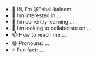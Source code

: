 - 👋 Hi, I’m @Eshal-kaleem
- 👀 I’m interested in ...
- 🌱 I’m currently learning ...
- 💞️ I’m looking to collaborate on ...
- 📫 How to reach me ...
- 😄 Pronouns: ...
- ⚡ Fun fact: ...

<!---
Eshal-kaleem/Eshal-kaleem is a ✨ special ✨ repository because its `README.md` (this file) appears on your GitHub profile.
You can click the Preview link to take a look at your changes.
--->
